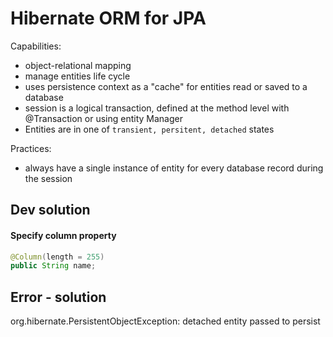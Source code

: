 # Hibernate ORM for JPA

Capabilities:

* object-relational mapping
* manage entities life cycle
* uses persistence context as a "cache" for entities read or saved to a database
* session is a logical transaction, defined at the method level with @Transaction or using entity Manager
* Entities are in one of `transient, persitent, detached` states

Practices:

* always have a single instance of entity for every database record during the session

## Dev solution

#### Specify column property

```java
@Column(length = 255)
public String name;
```

## Error - solution

org.hibernate.PersistentObjectException: detached entity passed to persist
